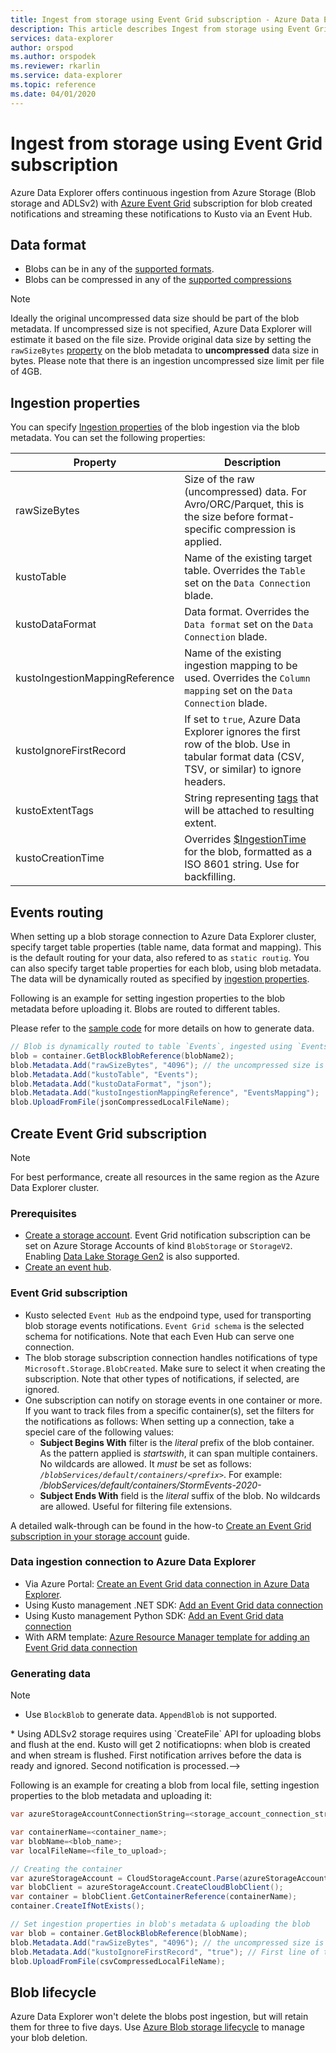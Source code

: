 ```yaml
---
title: Ingest from storage using Event Grid subscription - Azure Data Explorer | Microsoft Docs
description: This article describes Ingest from storage using Event Grid subscription in Azure Data Explorer.
services: data-explorer
author: orspod
ms.author: orspodek
ms.reviewer: rkarlin
ms.service: data-explorer
ms.topic: reference
ms.date: 04/01/2020
---
```

# Ingest from storage using Event Grid subscription

Azure Data Explorer offers continuous ingestion from Azure Storage (Blob storage and ADLSv2) with [Azure Event Grid](https://docs.microsoft.com/azure/event-grid/overview) subscription for blob created notifications and streaming these notifications to Kusto via an Event Hub.

## Data format

* Blobs can be in any of the [supported formats](https://docs.microsoft.com/azure/data-explorer/ingestion-supported-formats).
* Blobs can be compressed in any of the [ supported compressions](https://docs.microsoft.com/azure/data-explorer/ingestion-supported-formats#supported-data-compression-formats)

> [!NOTE]
> Ideally the original uncompressed data size should be part of the blob metadata.
> If uncompressed size is not specified, Azure Data Explorer will estimate it based on the file size. 
> Provide original data size by setting the `rawSizeBytes` [property](#ingestion-properties) on the blob metadata to **uncompressed** data size in bytes.
> Please note that there is an ingestion uncompressed size limit per file of 4GB.

## Ingestion properties

You can specify [Ingestion properties](https://docs.microsoft.com/azure/data-explorer/ingestion-properties) of the blob ingestion via the blob metadata.
You can set the following properties:

|Property | Description|
|---|---|
| rawSizeBytes | Size of the raw (uncompressed) data. For Avro/ORC/Parquet, this is the size before format-specific compression is applied.|
| kustoTable |  Name of the existing target table. Overrides the `Table` set on the `Data Connection` blade. |
| kustoDataFormat |  Data format. Overrides the `Data format` set on the `Data Connection` blade. |
| kustoIngestionMappingReference |  Name of the existing ingestion mapping to be used. Overrides the `Column mapping` set on the `Data Connection` blade.|
| kustoIgnoreFirstRecord | If set to `true`, Azure Data Explorer ignores the first row of the blob. Use in tabular format data (CSV, TSV, or similar) to ignore headers. |
| kustoExtentTags | String representing [tags](kusto/management/extents-overview#extent-tagging.md) that will be attached to resulting extent. |
| kustoCreationTime |  Overrides [$IngestionTime](kusto/query/ingestiontimefunction.md?pivots=azuredataexplorer) for the blob, formatted as a ISO 8601 string. Use for backfilling. |

## Events routing

When setting up a blob storage connection to Azure Data Explorer cluster, specify target table properties (table name, data format and mapping). This is the default routing for your data, also refered to as `static routig`.
You can also specify target table properties for each blob, using blob metadata. The data will be dynamically routed as specified by [ingestion properties](#ingestion-properties).

Following is an example for setting ingestion properties to the blob metadata before uploading it. 
Blobs are routed to different tables.

Please refer to the [sample code](#generating-data) for more details on how to generate data.

 ```csharp
// Blob is dynamically routed to table `Events`, ingested using `EventsMapping` data mapping
blob = container.GetBlockBlobReference(blobName2);
blob.Metadata.Add("rawSizeBytes", "4096‬"); // the uncompressed size is 4096 bytes
blob.Metadata.Add("kustoTable", "Events");
blob.Metadata.Add("kustoDataFormat", "json");
blob.Metadata.Add("kustoIngestionMappingReference", "EventsMapping");
blob.UploadFromFile(jsonCompressedLocalFileName);
```

## Create Event Grid subscription

> [!Note]
> For best performance, create all resources in the same region as the Azure Data Explorer cluster.

### Prerequisites

* [Create a storage account](https://docs.microsoft.com/azure/storage/common/storage-quickstart-create-account). 
  Event Grid notification subscription can be set on Azure Storage Accounts of kind `BlobStorage` or `StorageV2`. 
  Enabling [Data Lake Storage Gen2](https://docs.microsoft.com/azure/storage/blobs/data-lake-storage-introduction) is also supported.
* [Create an event hub](https://docs.microsoft.com/azure/event-hubs/event-hubs-create).

### Event Grid subscription

* Kusto selected `Event Hub` as the endpoind type, used for transporting blob storage events notifications. `Event Grid schema` is the selected schema for notifications. Note that each Even Hub can serve one connection.
* The blob storage subscription connection handles notifications of type `Microsoft.Storage.BlobCreated`. Make sure to select it when creating the subscription. Note that other types of notifications, if selected, are ignored.
* One subscription can notify on storage events in one container or more. If you want to track files from a specific container(s), set the filters for the notifications as follows:
When setting up a connection, take a speciel care of the following values: 
   * **Subject Begins With** filter is the *literal* prefix of the blob container. As the pattern applied is *startswith*, it can span multiple containers. No wildcards are allowed.
     It *must* be set as follows: *`/blobServices/default/containers/<prefix>`*. For example: */blobServices/default/containers/StormEvents-2020-*
   * **Subject Ends With** field is the *literal* suffix of the blob. No wildcards are allowed. Useful for filtering file extensions.

A detailed walk-through can be found in the how-to [Create an Event Grid subscription in your storage account](https://docs.microsoft.com/azure/data-explorer/ingest-data-event-grid#create-an-event-grid-subscription-in-your-storage-account) guide.

### Data ingestion connection to Azure Data Explorer

* Via Azure Portal: [Create an Event Grid data connection in Azure Data Explorer](https://docs.microsoft.com/azure/data-explorer/ingest-data-event-grid#create-an-event-grid-data-connection-in-azure-data-explorer).
* Using Kusto management .NET SDK: [Add an Event Grid data connection](https://docs.microsoft.com/azure/data-explorer/data-connection-event-grid-csharp#add-an-event-grid-data-connection)
* Using Kusto management Python SDK: [Add an Event Grid data connection](https://docs.microsoft.com/azure/data-explorer/data-connection-event-grid-python#add-an-event-grid-data-connection)
* With ARM template: [Azure Resource Manager template for adding an Event Grid data connection](https://docs.microsoft.com/azure/data-explorer/data-connection-event-grid-resource-manager#azure-resource-manager-template-for-adding-an-event-grid-data-connection)

### Generating data

> [!NOTE]
> * Use `BlockBlob` to generate data. `AppendBlob` is not supported.
<!--> * Using ADLSv2 storage requires using `CreateFile` API for uploading blobs and flush at the end. 
    Kusto will get 2 notificatiopns: when blob is created and when stream is flushed. First notification arrives before the data is ready and ignored. Second notification is processed.-->

Following is an example for creating a blob from local file, setting ingestion properties to the blob metadata and uploading it:

 ```csharp
 var azureStorageAccountConnectionString=<storage_account_connection_string>;

var containerName=<container_name>;
var blobName=<blob_name>;
var localFileName=<file_to_upload>;

// Creating the container
var azureStorageAccount = CloudStorageAccount.Parse(azureStorageAccountConnectionString);
var blobClient = azureStorageAccount.CreateCloudBlobClient();
var container = blobClient.GetContainerReference(containerName);
container.CreateIfNotExists();

// Set ingestion properties in blob's metadata & uploading the blob
var blob = container.GetBlockBlobReference(blobName);
blob.Metadata.Add("rawSizeBytes", "4096‬"); // the uncompressed size is 4096 bytes
blob.Metadata.Add("kustoIgnoreFirstRecord", "true"); // First line of this csv file are headers
blob.UploadFromFile(csvCompressedLocalFileName);
```

## Blob lifecycle

Azure Data Explorer won't delete the blobs post ingestion, but will retain them for three to five days. Use [Azure Blob storage lifecycle](https://docs.microsoft.com/azure/storage/blobs/storage-lifecycle-management-concepts?tabs=azure-portal) to manage your blob deletion.